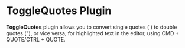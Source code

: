 # ToggleQuotes Plugin

<!-- Plugin description -->
**ToggleQuotes** plugin allows you to convert single quotes (') to double quotes ("), or vice versa, for highlighted text in the editor, using CMD + QUOTE/CTRL + QUOTE.
<!-- Plugin description end -->